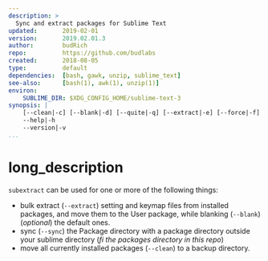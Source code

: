 ```yaml
---
description: >
  Sync and extract packages for Sublime Text
updated:       2019-02-01
version:       2019.02.01.3
author:        budRich
repo:          https://github.com/budlabs
created:       2018-08-05
type:          default
dependencies:  [bash, gawk, unzip, sublime_text]
see-also:      [bash(1), awk(1), unzip(1)]
environ:
    SUBLIME_DIR: $XDG_CONFIG_HOME/sublime-text-3
synopsis: |
    [--clean|-c] [--blank|-d] [--quite|-q] [--extract|-e] [--force|-f] [--sync|-s PACKAGE_DIRECTORY]
    --help|-h
    --version|-v
...
```


# long_description

`subextract` can be used for one or more of the following things:

- bulk extract (`--extract`) setting and keymap files from installed packages, and move them to the User package, while blanking (`--blank`) (*optional*) the default ones.
- sync (`--sync`) the Package directory with a package directory outside your sublime directory (*fi the packages directory in this repo*)
- move all currently installed packages (`--clean`) to a backup directory.

